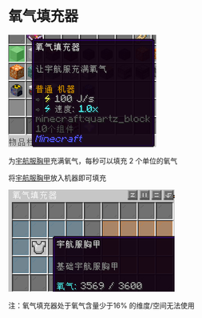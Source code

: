 # 氧气填充器

![氧气填充器](image/1-1.png)

为[宇航服胸甲](slimefun/Galacifun/2.md)充满氧气，每秒可以填充 2 个单位的氧气

将[宇航服胸甲](slimefun/Galacifun/2.md)放入机器即可填充

![机器界面](image/1-2.png)

注：氧气填充器处于氧气含量少于16% 的维度/空间无法使用
